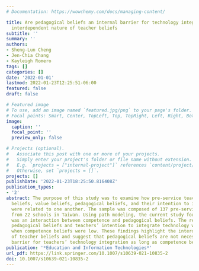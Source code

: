 ```yaml
---
# Documentation: https://wowchemy.com/docs/managing-content/

title: Are pedagogical beliefs an internal barrier for technology integration? The
  interdependent nature of teacher beliefs
subtitle: ''
summary: ''
authors:
- Sheng-Lun Cheng
- Jen-Chia Chang
- Kayleigh Romero
tags: []
categories: []
date: '2022-01-01'
lastmod: 2022-01-23T12:25:51-06:00
featured: false
draft: false

# Featured image
# To use, add an image named `featured.jpg/png` to your page's folder.
# Focal points: Smart, Center, TopLeft, Top, TopRight, Left, Right, BottomLeft, Bottom, BottomRight.
image:
  caption: ''
  focal_point: ''
  preview_only: false

# Projects (optional).
#   Associate this post with one or more of your projects.
#   Simply enter your project's folder or file name without extension.
#   E.g. `projects = ["internal-project"]` references `content/project/deep-learning/index.md`.
#   Otherwise, set `projects = []`.
projects: []
publishDate: '2022-01-23T18:25:50.816408Z'
publication_types:
- '2'
abstract: The purpose of this study was to examine how pre-service teachers’ competence
  beliefs, value beliefs, pedagogical beliefs, and their intention to integrate technology
  were related to one another. The sample was composed of 137 pre-service teachers
  from 22 schools in Taiwan. Using path modeling, the current study found that there
  was an interaction between competence and pedagogical beliefs. The relations between
  pedagogical beliefs and teachers’ intention to integrate technology were only significant
  when competence beliefs were low. These findings highlight the interdependent nature
  of teacher beliefs and suggest that pedagogical beliefs are not necessarily an internal
  barrier for teachers’ technology integration as long as competence beliefs are high.
publication: '*Education and Information Technologies*'
url_pdf: https://link.springer.com/10.1007/s10639-021-10835-2
doi: 10.1007/s10639-021-10835-2
---
```

